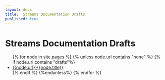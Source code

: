 ```yaml
---
layout: docs
title:  Streams Documentation Drafts
published: true
---
```

<h1>Streams Documentation Drafts</h1>
<ul>
{% for node in site.pages %}
    {% unless node.url contains "none" %} 
	{% if node.url contains "drafts"%}
      <li><a href='/streamsx.documentation{{node.url}}'>{{node.url}}{{node.title}}</a></li>
  {% endif %}
  {%endunless%}
{% endfor %}
</ul>
